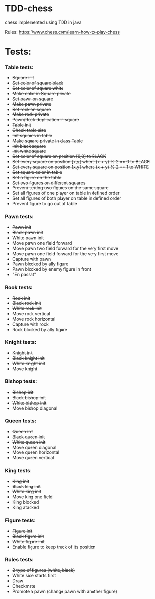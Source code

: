 # TDD-chess
chess implemented using TDD in java

Rules:
https://www.chess.com/learn-how-to-play-chess

# Tests:
### Table tests:
- ~~Square init~~
- ~~Set color of square black~~
- ~~Set color of square white~~
- ~~Make color in Square private~~
- ~~Set pawn on square~~
- ~~Make pawn private~~
- ~~Set rock on square~~
- ~~Make rock private~~
- ~~Pawn/Rock duplication in square~~
- ~~Table init~~
- ~~Check table size~~
- ~~Init squares in table~~
- ~~Make square private in class Table~~
- ~~Init black square~~
- ~~Init white square~~
- ~~Set color of square on position [0,0] to BLACK~~
- ~~Set every square on position [x,y] where (x + y) % 2 == 0  to BLACK~~
- ~~Set every square on position [x,y] where (x + y) % 2 == 1  to WHITE~~
- ~~Set square color in table~~
- ~~Set a figure on the table~~
- ~~Set two figures on different squares~~
- ~~Prevent setting two figures on the same square~~
- Set all figures of one player on table in defined order
- Set all figures of both player on table in defined order
- Prevent figure to go out of table

### Pawn tests:
- ~~Pawn init~~
- ~~Black pawn init~~
- ~~White pawn init~~
- Move pawn one field forward
- Move pawn two field forward for the very first move
- Move pawn one field forward for the very first move
- Capture with pawn
- Pawn blocked by ally figure
- Pawn blocked by enemy figure in front
- "En passat"

### Rook tests:
- ~~Rook init~~
- ~~Black rook init~~
- ~~White rook init~~
- Move rock vertical
- Move rock horizontal
- Capture with rock
- Rock blocked by ally figure

### Knight tests:
- ~~Knight init~~
- ~~Black knight init~~
- ~~White knight init~~
- Move knight

### Bishop tests:
- ~~Bishop init~~
- ~~Black bishop init~~
- ~~White bishop init~~
- Move bishop diagonal

### Queen tests:
- ~~Queen init~~
- ~~Black queen init~~
- ~~White queen init~~
- Move queen diagonal
- Move queen horizontal
- Move queen vertical

### King tests:
- ~~King init~~
- ~~Black king init~~
- ~~White king init~~
- Move king one field
- King blocked
- King atacked

### Figure tests:
- ~~Figure init~~
- ~~Black figure init~~
- ~~White figure init~~
- Enable figure to keep track of its position

### Rules tests:
- ~~2 type of figures (white, black)~~
- White side starts first
- Draw
- Checkmate
- Promote a pawn (change pawn with another figure)